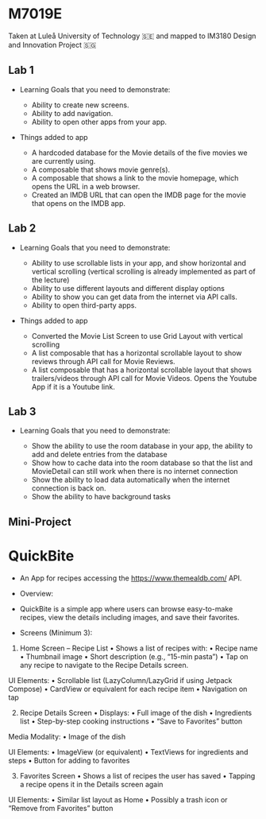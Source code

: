 # M7019E

Taken at Luleå University of Technology 🇸🇪 and mapped to IM3180 Design and Innovation Project 🇸🇬

## Lab 1

- Learning Goals that you need to demonstrate:

    - Ability to create new screens.
    - Ability to add navigation.
    - Ability to open other apps from your app.

- Things added to app

    - A hardcoded database for the Movie details of the five movies we are currently using. 
    - A composable that shows movie genre(s).
    - A composable that shows a link to the movie homepage, which opens the URL in a web browser.
    - Created an IMDB URL that can open the IMDB page for the movie that opens on the IMDB app.

## Lab 2

- Learning Goals that you need to demonstrate:

    - Ability to use scrollable lists in your app, and show horizontal and vertical scrolling (vertical scrolling is already implemented as part of the lecture)
    - Ability to use different layouts and different display options
    - Ability to show you can get data from the internet via API calls.
    - Ability to open third-party apps.

- Things added to app

    - Converted the Movie List Screen to use Grid Layout with vertical scrolling
    - A list composable that has a horizontal scrollable layout to show reviews through API call for Movie Reviews.
    - A list composable that has a horizontal scrollable layout that shows trailers/videos through API call for Movie Videos. Opens the Youtube App if it is a Youtube link.

## Lab 3

- Learning Goals that you need to demonstrate:

    - Show the ability to use the room database in your app, the ability to add and delete entries from the database
    - Show how to cache data into the room database so that the list and MovieDetail can still work when there is no internet connection
    - Show the ability to load data automatically when the internet connection is back on. 
    - Show the ability to have background tasks

## Mini-Project

# QuickBite

- An App for recipes accessing the https://www.themealdb.com/ API. 

- Overview:

- QuickBite is a simple app where users can browse easy-to-make recipes, view the details including images, and save their favorites.

- Screens (Minimum 3):

1. Home Screen – Recipe List
 • Shows a list of recipes with:
 • Recipe name
 • Thumbnail image
 • Short description (e.g., “15-min pasta”)
 • Tap on any recipe to navigate to the Recipe Details screen.

UI Elements:
 • Scrollable list (LazyColumn/LazyGrid if using Jetpack Compose)
 • CardView or equivalent for each recipe item
 • Navigation on tap

2. Recipe Details Screen
 • Displays:
 • Full image of the dish
 • Ingredients list
 • Step-by-step cooking instructions
 • “Save to Favorites” button

Media Modality:
 • Image of the dish

UI Elements:
 • ImageView (or equivalent)
 • TextViews for ingredients and steps
 • Button for adding to favorites

3. Favorites Screen
 • Shows a list of recipes the user has saved
 • Tapping a recipe opens it in the Details screen again

UI Elements:
 • Similar list layout as Home
 • Possibly a trash icon or “Remove from Favorites” button
